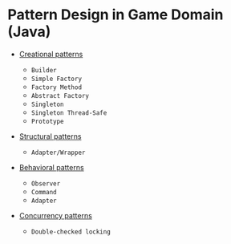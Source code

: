 Pattern Design in Game Domain (Java)
==============

* [Creational patterns](https://github.com/victorakamon/pattern-design/tree/master/src/creational)
  * ```Builder```
  * ```Simple Factory```
  * ```Factory Method```
  * ```Abstract Factory```
  * ```Singleton```
  * ```Singleton Thread-Safe```
  * ```Prototype```
  
* [Structural patterns](https://github.com/victorakamon/pattern-design/tree/master/src/structural)
  * ```Adapter/Wrapper```

* [Behavioral patterns](https://github.com/victorakamon/pattern-design/tree/master/src/behavioral)
  * ```Observer```
  * ```Command```
  * ```Adapter```
  
* [Concurrency patterns]()
  * ```Double-checked locking```
